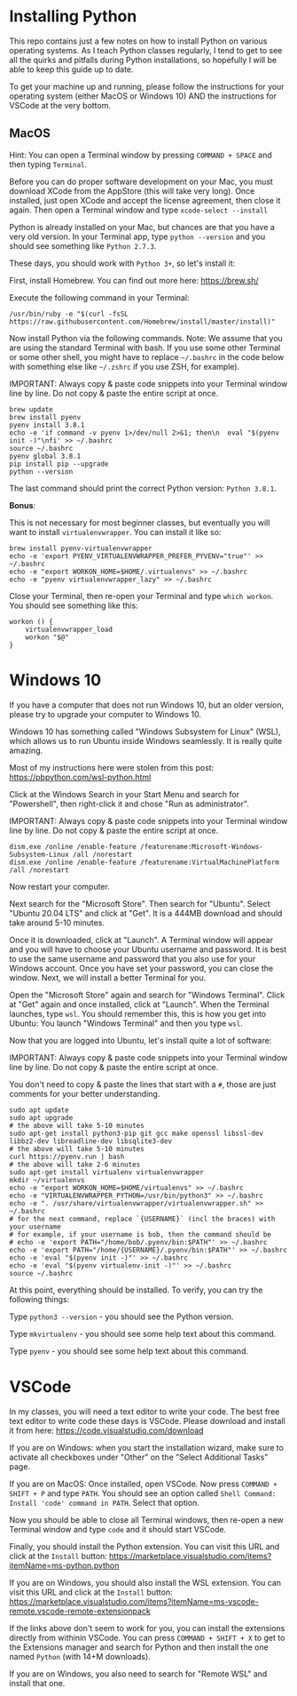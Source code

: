 # Installing Python

This repo contains just a few notes on how to install Python on various operating
systems. As I teach Python classes regularly, I tend to get to see all the quirks
and pitfalls during Python installations, so hopefully I will be able to keep this 
guide up to date.

To get your machine up and running, please follow the instructions for your operating 
system (either MacOS or Windows 10) AND the instructions for VSCode at the very bottom.

## MacOS

Hint: You can open a Terminal window by pressing `COMMAND + SPACE` and then
typing `Terminal`.

Before you can do proper software development on your Mac, you must download
XCode from the AppStore (this will take very long). Once installed, just open
XCode and accept the license agreement, then close it again. Then open a
Terminal window and type `xcode-select --install`

Python is already installed on your Mac, but chances are that you have a very
old version. In your Terminal app, type `python --version` and you should see
something like `Python 2.7.3`.

These days, you should work with `Python 3+`, so let's install it:

First, install Homebrew. You can find out more here: https://brew.sh/

Execute the following command in your Terminal:

```
/usr/bin/ruby -e "$(curl -fsSL https://raw.githubusercontent.com/Homebrew/install/master/install)"
```

Now install Python via the following commands. Note: We assume that you are
using the standard Terminal with bash. If you use some other Terminal or some
other shell, you might have to replace `~/.bashrc` in the code below with
something else like `~/.zshrc` if you use ZSH, for example).

IMPORTANT: Always copy & paste code snippets into your Terminal window line by line.
Do not copy & paste the entire script at once.

```
brew update
brew install pyenv
pyenv install 3.8.1
echo -e 'if command -v pyenv 1>/dev/null 2>&1; then\n  eval "$(pyenv init -)"\nfi' >> ~/.bashrc
source ~/.bashrc
pyenv global 3.8.1
pip install pip --upgrade
python --version
```

The last command should print the correct Python version: `Python 3.8.1`.

**Bonus**:

This is not necessary for most beginner classes, but eventually you will want
to install `virtualenvwrapper`. You can install it like so:

```
brew install pyenv-virtualenvwrapper
echo -e 'export PYENV_VIRTUALENVWRAPPER_PREFER_PYVENV="true"' >> ~/.bashrc
echo -e "export WORKON_HOME=$HOME/.virtualenvs" >> ~/.bashrc
echo -e "pyenv virtualenvwrapper_lazy" >> ~/.bashrc
```

Close your Terminal, then re-open your Terminal and type `which workon`.
You should see something like this:

```
workon () {
	virtualenvwrapper_load
	workon "$@"
}
```

# Windows 10

If you have a computer that does not run Windows 10, but an older version, please 
try to upgrade your computer to Windows 10. 

Windows 10 has something called "Windows Subsystem for Linux" (WSL), which allows
us to run Ubuntu inside Windows seamlessly. It is really quite amazing.

Most of my instructions here were stolen from this post: https://pbpython.com/wsl-python.html

Click at the Windows Search in your Start Menu and search for "Powershell", then right-click it
and chose "Run as administrator".

IMPORTANT: Always copy & paste code snippets into your Terminal window line by line.
Do not copy & paste the entire script at once.

```
dism.exe /online /enable-feature /featurename:Microsoft-Windows-Subsystem-Linux /all /norestart
dism.exe /online /enable-feature /featurename:VirtualMachinePlatform /all /norestart
```

Now restart your computer.

Next search for the "Microsoft Store". Then search for "Ubuntu". Select "Ubuntu 20.04 LTS" 
and click at "Get". It is a 444MB download and should take around 5-10 minutes.

Once it is downloaded, click at "Launch". A Terminal window will appear and you will have
to choose your Ubuntu username and password. It is best to use the same username and 
password that you also use for your Windows account. Once you have set your password,
you can close the window. Next, we will install a better Terminal for you.

Open the "Microsoft Store" again and search for "Windows Terminal". Click at "Get" again
and once installed, click at "Launch". When the Terminal launches, type `wsl`. You 
should remember this, this is how you get into Ubuntu: You launch "Windows Terminal" and
then you type `wsl`.

Now that you are logged into Ubuntu, let's install quite a lot of software:

IMPORTANT: Always copy & paste code snippets into your Terminal window line by line.
Do not copy & paste the entire script at once. 

You don't need to copy & paste the lines that start with a `#`, those are just 
comments for your better understanding.

```
sudo apt update
sudo apt upgrade
# the above will take 5-10 minutes
sudo apt-get install python3-pip git gcc make openssl libssl-dev libbz2-dev libreadline-dev libsqlite3-dev
# the above will take 5-10 minutes
curl https://pyenv.run | bash
# the above will take 2-6 minutes
sudo apt-get install virtualenv virtualenvwrapper
mkdir ~/virtualenvs
echo -e "export WORKON_HOME=$HOME/virtualenvs" >> ~/.bashrc
echo -e "VIRTUALENVWRAPPER_PYTHON=/usr/bin/python3" >> ~/.bashrc
echo -e ". /usr/share/virtualenvwrapper/virtualenvwrapper.sh" >> ~/.bashrc
# for the next command, replace `{USERNAME}` (incl the braces) with your username
# for example, if your username is bob, then the command should be
# echo -e 'export PATH="/home/bob/.pyenv/bin:$PATH"' >> ~/.bashrc
echo -e 'export PATH="/home/{USERNAME}/.pyenv/bin:$PATH"' >> ~/.bashrc
echo -e 'eval "$(pyenv init -)"' >> ~/.bashrc
echo -e 'eval "$(pyenv virtualenv-init -)"' >> ~/.bashrc
source ~/.bashrc
```

At this point, everything should be installed. To verify, you can
try the following things:

Type `python3 --version` - you should see the Python version.

Type `mkvirtualenv` - you should see some help text about this command.

Type `pyenv` - you should see some help text about this command.

# VSCode

In my classes, you will need a text editor to write your code. The best free
text editor to write code these days is VSCode. Please download and install it
from here: https://code.visualstudio.com/download

If you are on Windows: when you start the installation wizard, make sure to activate all checkboxes under "Other" on the "Select Additional Tasks" page.

If you are on MacOS: Once installed, open VSCode. Now press `COMMAND + SHIFT + P` and type `PATH`.
You should see an option called `Shell Command: Install 'code' command in PATH`.
Select that option.

Now you should be able to close all Terminal windows, then re-open a new
Terminal window and type `code` and it should start VSCode.

Finally, you should install the Python extension. You can visit this URL and
click at the `Install` button: https://marketplace.visualstudio.com/items?itemName=ms-python.python

If you are on Windows, you should also install the WSL extension. You can visit
this URL and click at the `Install` button: https://marketplace.visualstudio.com/items?itemName=ms-vscode-remote.vscode-remote-extensionpack

If the links above don't seem to work for you, you can install the extensions 
directly from withinin VSCode. You can press `COMMAND + SHIFT + X` to get to the
Extensions manager and search for Python and then install the one named
`Python` (with 14+M downloads). 

If you are on Windows, you also need to search for "Remote WSL" and install that one.
